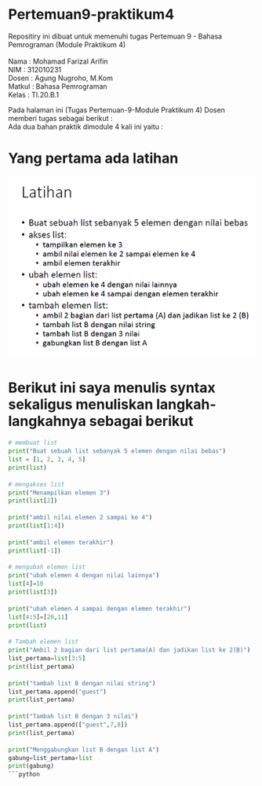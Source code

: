 # Pertemuan9-praktikum4

Repositiry ini dibuat untuk memenuhi tugas Pertemuan 9 - Bahasa Pemrograman (Module Praktikum 4)<br><br>
Nama : Mohamad Farizal Arifin <br>
NIM : 312010231<br>
Dosen : Agung Nugroho, M.Kom<br>
Matkul : Bahasa Pemrograman<br>
Kelas : TI.20.B.1<br>

Pada halaman ini (Tugas Pertemuan-9-Module Praktikum 4) Dosen memberi tugas sebagai berikut : <br>
Ada dua bahan praktik dimodule 4 kali ini yaitu :<br>

# Yang pertama ada latihan
![tugas](pict/latihanmodule4.PNG)<br>

# Berikut ini saya menulis syntax sekaligus menuliskan langkah-langkahnya sebagai berikut

```python
# membuat list
print("Buat sebuah list sebanyak 5 elemen dengan nilai bebas")
list = [1, 2, 3, 4, 5]
print(list)

# mengakses list
print("Menampilkan elemen 3")
print(list[2])

print("ambil nilai elemen 2 sampai ke 4")
print(list[1:4])

print("ambil elemen terakhir")
print(list[-1])

# mengubah elemen list
print("ubah elemen 4 dengan nilai lainnya")
list[4]=10
print(list[3])

print("ubah elemen 4 sampai dengan elemen terakhir")
list[4:5]=[20,11]
print(list)

# Tambah elemen list
print("Ambil 2 bagian dari list pertama(A) dan jadikan list ke 2(B)")
list_pertama=list[3:5]
print(list_pertama)

print("tambah list B dengan nilai string")
list_pertama.append("guest")
print(list_pertama)

print("Tambah list B dengan 3 nilai")
list_pertama.append(["guest",7,8])
print(list_pertama)

print("Menggabungkan list B dengan list A")
gabung=list_pertama+list
print(gabung)
```python